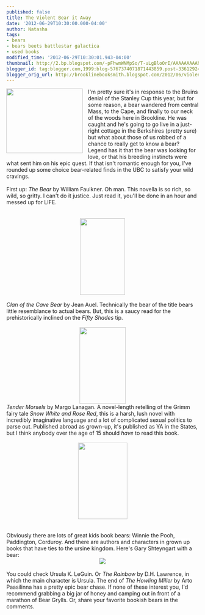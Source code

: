 ```yaml
---
published: false
title: The Violent Bear it Away
date: '2012-06-29T10:30:00.000-04:00'
author: Natasha
tags:
- bears
- bears beets battlestar galactica
- used books
modified_time: '2012-06-29T10:30:01.943-04:00'
thumbnail: http://2.bp.blogspot.com/-pFhwmWNMpSo/T-uLgBloOrI/AAAAAAAAAhI/8q_0YCaSq0s/s72-c/BEAR_closeup.jpg
blogger_id: tag:blogger.com,1999:blog-5767374071871443859.post-336129244998435050
blogger_orig_url: http://brooklinebooksmith.blogspot.com/2012/06/violent-bear-it-away.html
---
```


<div class="separator" style="clear: both; text-align: center;"><a href="http://2.bp.blogspot.com/-pFhwmWNMpSo/T-uLgBloOrI/AAAAAAAAAhI/8q_0YCaSq0s/s1600/BEAR_closeup.jpg" imageanchor="1" style="clear: left; float: left; margin-bottom: 1em; margin-right: 1em;"><img border="0" height="169" src="http://2.bp.blogspot.com/-pFhwmWNMpSo/T-uLgBloOrI/AAAAAAAAAhI/8q_0YCaSq0s/s200/BEAR_closeup.jpg" width="200" /></a></div>I'm pretty sure it's in response to the Bruins denial of the Stanley Cup this year, but for some reason, a bear wandered from central Mass, to the Cape, and finally to our neck of the woods here in Brookline. He was caught and he's going to go live in a just-right cottage in the Berkshires (pretty sure) but what about those of us robbed of a chance to really get to know a bear? Legend has it that the bear was looking for love, or that his breeding instincts were what sent him on his epic quest. If that isn't romantic enough for you, I've rounded up some choice bear-related finds in the UBC to satisfy your wild cravings.<br /><br /><span style="background-color: white;">First up: </span><i style="background-color: white;">The Bear</i><span style="background-color: white;"> by William Faulkner. Oh man. This novella is so rich, so wild, so gritty. I can't do it justice. Just read it, you'll be done in an hour and messed up for LIFE.</span><br /><span style="background-color: white;"><br /></span><br /><div class="separator" style="clear: both; text-align: center;"><a href="http://3.bp.blogspot.com/-vOjxy0l83fs/T-yJpbWbwuI/AAAAAAAAAhs/dJPDIllB5Zk/s1600/faulkner_the_bear.jpg" imageanchor="1" style="margin-left: 1em; margin-right: 1em;"><img border="0" height="200" src="http://3.bp.blogspot.com/-vOjxy0l83fs/T-yJpbWbwuI/AAAAAAAAAhs/dJPDIllB5Zk/s200/faulkner_the_bear.jpg" width="118" /></a></div><br /><i style="background-color: white;">Clan of the Cave Bear </i><span style="background-color: white;">by Jean Auel. Technically the bear of the title bears little resemblance to actual bears. But, this is a saucy read for the prehistorically inclined on the </span><i style="background-color: white;">Fifty Shades </i><span style="background-color: white;">tip.</span><br /><br /><div class="separator" style="clear: both; text-align: center;"><a href="http://3.bp.blogspot.com/-8LyCldCU6Vc/T-yJ5D4YGbI/AAAAAAAAAiI/MnEj8AhpMBg/s1600/cave.jpg" imageanchor="1" style="margin-left: 1em; margin-right: 1em;"><img border="0" height="200" src="http://3.bp.blogspot.com/-8LyCldCU6Vc/T-yJ5D4YGbI/AAAAAAAAAiI/MnEj8AhpMBg/s200/cave.jpg" width="121" /></a></div><i>Tender Morsels</i>&nbsp;by Margo Lanagan. A novel-length retelling of the Grimm fairy tale <i>Snow White and Rose Red</i>, this is a harsh, lush novel with incredibly imaginative language and a lot of complicated sexual politics to parse out. Published abroad as grown-up, it's published as YA in the States, but I think anybody over the age of 15 should <i>have</i> to read this book.<br /><br /><div class="separator" style="clear: both; text-align: center;"><a href="http://2.bp.blogspot.com/-TXhv7W5loDs/T-yJxE_31iI/AAAAAAAAAiA/A5rz7Ro15Bs/s1600/tendermorsels.jpg" imageanchor="1" style="margin-left: 1em; margin-right: 1em;"><img border="0" height="200" src="http://2.bp.blogspot.com/-TXhv7W5loDs/T-yJxE_31iI/AAAAAAAAAiA/A5rz7Ro15Bs/s200/tendermorsels.jpg" width="129" /></a></div><i><br /></i><br /><span style="background-color: white;">Obviously there are lots of great kids book bears: Winnie the Pooh, Paddington, Corduroy. And there are authors and characters in grown up books that have ties to the ursine kingdom.&nbsp;</span><span style="background-color: white;">Here's Gary Shteyngart with a bear:</span><br /><div class="separator" style="clear: both; text-align: center;"><a href="http://3.bp.blogspot.com/-uxlCH-6l3zI/T-yGaQAEjlI/AAAAAAAAAhg/qSy8o7NNMXU/s1600/shteyngartbear.jpg" imageanchor="1" style="margin-left: 1em; margin-right: 1em;"><img border="0" src="http://3.bp.blogspot.com/-uxlCH-6l3zI/T-yGaQAEjlI/AAAAAAAAAhg/qSy8o7NNMXU/s1600/shteyngartbear.jpg" /></a></div><br /><span style="background-color: white;">You could check Ursula K. LeGuin. Or </span><i style="background-color: white;">The Rainbow</i><span style="background-color: white;">&nbsp;by D.H. Lawrence, in which the main character is Ursula. The end of </span><i style="background-color: white;">The Howling Miller</i><span style="background-color: white;">&nbsp;by Arto Paasilinna has a pretty epic bear chase. If none of these interest you, I</span><span style="background-color: white;">'d recommend grabbing a big jar of honey and camping out in front of a marathon of Bear</span><span style="background-color: white;">&nbsp;Grylls. Or, share your favorite bookish bears in the comments.</span><br /><br />